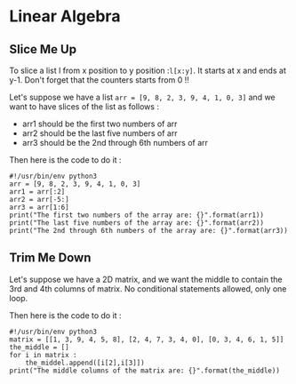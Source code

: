 # Linear Algebra
## Slice Me Up 
To slice a list l from x position to y position :```l[x:y]```. It starts at x and ends at y-1. Don't forget that the counters starts from 0 !!

Let's suppose we have a list ```arr = [9, 8, 2, 3, 9, 4, 1, 0, 3]``` and we want to have slices of the list as follows : 

* arr1 should be the first two numbers of arr
* arr2 should be the last five numbers of arr
* arr3 should be the 2nd through 6th numbers of arr

Then here is the code to do it : 

```
#!/usr/bin/env python3
arr = [9, 8, 2, 3, 9, 4, 1, 0, 3]
arr1 = arr[:2]
arr2 = arr[-5:]
arr3 = arr[1:6]
print("The first two numbers of the array are: {}".format(arr1))
print("The last five numbers of the array are: {}".format(arr2))
print("The 2nd through 6th numbers of the array are: {}".format(arr3))
```

## Trim Me Down

Let's suppose we have a 2D matrix, and we want the middle to contain the 3rd and 4th columns of matrix. No conditional statements allowed, only one loop. 

Then here is the code to do it : 

```
#!/usr/bin/env python3
matrix = [[1, 3, 9, 4, 5, 8], [2, 4, 7, 3, 4, 0], [0, 3, 4, 6, 1, 5]]
the_middle = []
for i in matrix : 
	the_middel.append([i[2],i[3]])
print("The middle columns of the matrix are: {}".format(the_middle))
```
